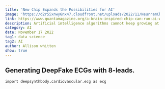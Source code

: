 ```yaml
---
title: 'New Chip Expands the Possibilities for AI'
image: 'https://d2r55xnwy6nx47.cloudfront.net/uploads/2022/11/NeurramChips-cr.Sen%CC%83or_Salme-2880x1620-Lede-scaled.webp'
link: https://www.quantamagazine.org/a-brain-inspired-chip-can-run-ai-with-far-less-energy-20221110/
description: Artificial intelligence algorithms cannot keep growing at their current pace
category: AI
date: November 17 2022
tag1: data science
tag2: AI
author: Allison whitten
show: true
---
```


## Generating DeepFake ECGs with 8-leads.

```bash
import deepsynthbody.cardiovascular.ecg as ecg
